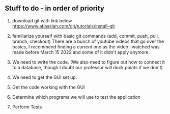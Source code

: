 ## Stuff to do - in order of priority

1. download git with link below
https://www.atlassian.com/git/tutorials/install-git

2. familiarize yourself with basic git commands (add, commit, push, pull, branch, checkout)
There are a bunch of youtube videos that go over the basics, I recommend finding a current one as the video i watched was made before March 15 2022 and some of it didn't apply anymore. 

3. We need to write the code. (We also need to figure out how to connect it to a database, though I doubt our professor will dock points if we don't)

4. We need to get the GUI set up.

5. Get the code working with the GUI

6. Determine which programs we will use to test the application

7. Perform Tests